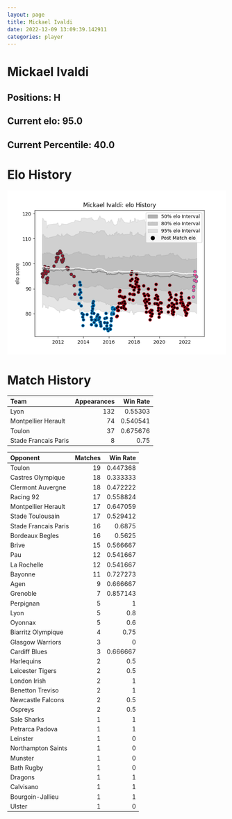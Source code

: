 ```yaml
---  
layout: page  
title: Mickael Ivaldi  
date: 2022-12-09 13:09:39.142911  
categories: player  
---
```

# Mickael Ivaldi

## Positions: H

## Current elo: 95.0

## Current Percentile: 40.0

# Elo History


![elo history](history_MickaelIvaldi.png)
# Match History


| Team                 |   Appearances |   Win Rate |
|:---------------------|--------------:|-----------:|
| Lyon                 |           132 |   0.55303  |
| Montpellier Herault  |            74 |   0.540541 |
| Toulon               |            37 |   0.675676 |
| Stade Francais Paris |             8 |   0.75     |

| Opponent             |   Matches |   Win Rate |
|:---------------------|----------:|-----------:|
| Toulon               |        19 |   0.447368 |
| Castres Olympique    |        18 |   0.333333 |
| Clermont Auvergne    |        18 |   0.472222 |
| Racing 92            |        17 |   0.558824 |
| Montpellier Herault  |        17 |   0.647059 |
| Stade Toulousain     |        17 |   0.529412 |
| Stade Francais Paris |        16 |   0.6875   |
| Bordeaux Begles      |        16 |   0.5625   |
| Brive                |        15 |   0.566667 |
| Pau                  |        12 |   0.541667 |
| La Rochelle          |        12 |   0.541667 |
| Bayonne              |        11 |   0.727273 |
| Agen                 |         9 |   0.666667 |
| Grenoble             |         7 |   0.857143 |
| Perpignan            |         5 |   1        |
| Lyon                 |         5 |   0.8      |
| Oyonnax              |         5 |   0.6      |
| Biarritz Olympique   |         4 |   0.75     |
| Glasgow Warriors     |         3 |   0        |
| Cardiff Blues        |         3 |   0.666667 |
| Harlequins           |         2 |   0.5      |
| Leicester Tigers     |         2 |   0.5      |
| London Irish         |         2 |   1        |
| Benetton Treviso     |         2 |   1        |
| Newcastle Falcons    |         2 |   0.5      |
| Ospreys              |         2 |   0.5      |
| Sale Sharks          |         1 |   1        |
| Petrarca Padova      |         1 |   1        |
| Leinster             |         1 |   0        |
| Northampton Saints   |         1 |   0        |
| Munster              |         1 |   0        |
| Bath Rugby           |         1 |   0        |
| Dragons              |         1 |   1        |
| Calvisano            |         1 |   1        |
| Bourgoin-Jallieu     |         1 |   1        |
| Ulster               |         1 |   0        |